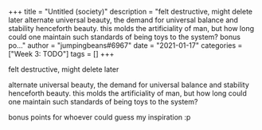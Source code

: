 +++
title = "Untitled (society)"
description = "felt destructive, might delete later  alternate universal beauty, the demand for universal balance and stability henceforth beauty. this molds the artificiality of man, but how long could one maintain such standards of being toys to the system?   bonus po..."
author = "jumpingbeans#6967"
date = "2021-01-17"
categories = ["Week 3: TODO"]
tags = []
+++

felt destructive, might delete later

alternate universal beauty, the demand for universal balance and stability henceforth beauty. this molds the artificiality of man, but how long could one maintain such standards of being toys to the system? 

bonus points for whoever could guess my inspiration :p
